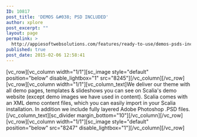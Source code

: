 ```yaml
---
ID: 10817
post_title: 'DEMOS &#038; PSD INCLUDED'
author: xplore
post_excerpt: ""
layout: page
permalink: >
  http://appiesoftwebsolutions.com/features/ready-to-use/demos-psds-included/
published: true
post_date: 2015-02-06 12:58:41
---
```

[vc_row][vc_column width="1/1"][sc_image style="default" position="below" disable_lightbox="1" src="8245"][/vc_column][/vc_row][vc_row][vc_column width="1/1"][vc_column_text]We deliver our theme with all demo pages, templates &amp; slideshows you can see on Scalia's demo website (except demo images we have used in content). Scalia comes with an XML demo content files, which you can easily import in your Scalia installation. In addition we include fully layered Adobe Photoshop .PSD files.[/vc_column_text][sc_divider margin_bottom="10"][/vc_column][/vc_row][vc_row][vc_column width="1/1"][sc_image style="default" position="below" src="8247" disable_lightbox="1"][/vc_column][/vc_row]